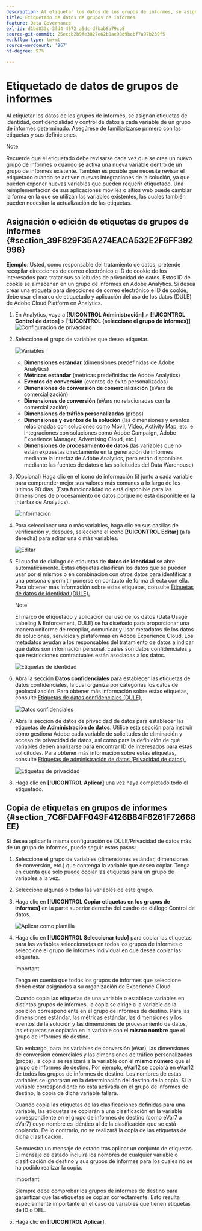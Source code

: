```yaml
---
description: Al etiquetar los datos de los grupos de informes, se asignan etiquetas de identidad, confidencialidad y control de datos a cada variable de un grupo de informes determinado.
title: Etiquetado de datos de grupos de informes
feature: Data Governance
exl-id: d1bd833c-3fd4-4572-a5dc-d7bab8a79cb8
source-git-commit: 25eccb2b9fe3827e62b0ae98d9bebf7a97b239f5
workflow-type: tm+mt
source-wordcount: '967'
ht-degree: 97%

---
```


# Etiquetado de datos de grupos de informes

Al etiquetar los datos de los grupos de informes, se asignan etiquetas de identidad, confidencialidad y control de datos a cada variable de un grupo de informes determinado. Asegúrese de familiarizarse primero con las etiquetas y sus definiciones.

>[!NOTE]
>
>Recuerde que el etiquetado debe revisarse cada vez que se crea un nuevo grupo de informes o cuando se activa una nueva variable dentro de un grupo de informes existente. También es posible que necesite revisar el etiquetado cuando se activen nuevas integraciones de la solución, ya que pueden exponer nuevas variables que pueden requerir etiquetado. Una reimplementación de sus aplicaciones móviles o sitios web puede cambiar la forma en la que se utilizan las variables existentes, las cuales también pueden necesitar la actualización de las etiquetas.

## Asignación o edición de etiquetas de grupos de informes {#section_39F829F35A274EACA532E2F6FF392996}

**Ejemplo**: Usted, como responsable del tratamiento de datos, pretende recopilar direcciones de correo electrónico e ID de cookie de los interesados para tratar sus solicitudes de privacidad de datos. Estos ID de cookie se almacenan en un grupo de informes en Adobe Analytics. Si desea crear una etiqueta para direcciones de correo electrónico e ID de cookie, debe usar el marco de etiquetado y aplicación del uso de los datos (DULE) de Adobe Cloud Platform en Analytics.

1. En Analytics, vaya a **[!UICONTROL Administración]** > **[!UICONTROL Control de datos]** > **[!UICONTROL (seleccione el grupo de informes)]** ![Configuración de privacidad](assets/privacy_rs_settings.png)

1. Seleccione el grupo de variables que desea etiquetar.

   ![Variables](assets/variables.png)

   * **Dimensiones estándar** (dimensiones predefinidas de Adobe Analytics)
   * **Métricas estándar** (métricas predefinidas de Adobe Analytics)
   * **Eventos de conversión** (eventos de éxito personalizados)
   * **Dimensiones de conversión de comercialización** (eVars de comercialización)
   * **Dimensiones de conversión** (eVars no relacionadas con la comercialización)
   * **Dimensiones de tráfico personalizadas** (props)
   * **Dimensiones y eventos de la solución** (las dimensiones y eventos relacionadas con soluciones como Móvil, Vídeo, Activity Map, etc. e integraciones con soluciones como Adobe Campaign, Adobe Experience Manager, Advertising Cloud, etc.)
   * **Dimensiones de procesamiento de datos** (las variables que no están expuestas directamente en la generación de informes mediante la interfaz de Adobe Analytics, pero están disponibles mediante las fuentes de datos o las solicitudes del Data Warehouse)

1. (Opcional) Haga clic en el icono de información (i) junto a cada variable para comprender mejor sus valores más comunes a lo largo de los últimos 90 días. (Esta funcionalidad no está disponible para las dimensiones de procesamiento de datos porque no está disponible en la interfaz de Analytics).

   ![Información](assets/info.png)

1. Para seleccionar una o más variables, haga clic en sus casillas de verificación y, después, seleccione el icono **[!UICONTROL Editar]** (a la derecha) para editar una o más variables.

   ![Editar](assets/edit.png)

1. El cuadro de diálogo de etiquetas de **datos de identidad** se abre automáticamente. Estas etiquetas clasifican los datos que se pueden usar por sí mismos o en combinación con otros datos para identificar a una persona o permitir ponerse en contacto de forma directa con ella. Para obtener más información sobre estas etiquetas, consulte [Etiquetas de datos de identidad (DULE).](/help/admin/c-data-governance/gdpr-labels.md#identity-data-labels)

   >[!NOTE]
   >
   >El marco de etiquetado y aplicación del uso de los datos (Data Usage Labeling &amp; Enforcement, DULE) se ha diseñado para proporcionar una manera uniforme de recopilar, comunicar y usar metadatos de los datos de soluciones, servicios y plataformas en Adobe Experience Cloud. Los metadatos ayudan a los responsables del tratamiento de datos a indicar qué datos son información personal, cuáles son datos confidenciales y qué restricciones contractuales están asociadas a los datos.

   ![Etiquetas de identidad](assets/identity_labels.png)

1. Abra la sección **Datos confidenciales** para establecer las etiquetas de datos confidenciales, la cual organiza por categorías los datos de geolocalización. Para obtener más información sobre estas etiquetas, consulte [Etiquetas de datos confidenciales (DULE).](/help/admin/c-data-governance/gdpr-labels.md#sensitive-data-labels)

   ![Datos confidenciales](assets/sensitive_data.png)

1. Abra la sección de datos de privacidad de datos para establecer las etiquetas de **Administración de datos**. Utilice esta sección para instruir cómo gestiona Adobe cada variable de solicitudes de eliminación y acceso de privacidad de datos, así como para la definición de qué variables deben analizarse para encontrar ID de interesados para estas solicitudes. Para obtener más información sobre estas etiquetas, consulte [Etiquetas de administración de datos (Privacidad de datos).](/help/admin/c-data-governance/gdpr-labels.md#data-governance-labels)

   ![Etiquetas de privacidad](assets/privacy_labels.png)

1. Haga clic en **[!UICONTROL Aplicar]** una vez haya completado todo el etiquetado.

## Copia de etiquetas en grupos de informes {#section_7C6FDAFF049F4126B84F6261F72668EE}

Si desea aplicar la misma configuración de DULE/Privacidad de datos más de un grupo de informes, puede seguir estos pasos:

1. Seleccione el grupo de variables (dimensiones estándar, dimensiones de conversión, etc.) que contenga la variable que desea copiar. Tenga en cuenta que solo puede copiar las etiquetas para un grupo de variables a la vez.
1. Seleccione algunas o todas las variables de este grupo.
1. Haga clic en **[!UICONTROL Copiar etiquetas en los grupos de informes]** en la parte superior derecha del cuadro de diálogo Control de datos.

   ![Aplicar como plantilla](assets/apply_as_template.png)

1. Haga clic en **[!UICONTROL Seleccionar todo]** para copiar las etiquetas para las variables seleccionadas en todos los grupos de informes o seleccione el grupo de informes individual en que desea copiar las etiquetas.

   >[!IMPORTANT]
   >
   >Tenga en cuenta que todos los grupos de informes que seleccione deben estar asignados a su organización de Experience Cloud.

   Cuando copia las etiquetas de una variable o establece variables en distintos grupos de informes, la copia se dirige a la variable de la posición correspondiente en el grupo de informes de destino. Para las dimensiones estándar, las métricas estándar, las dimensiones y los eventos de la solución y las dimensiones de procesamiento de datos, las etiquetas se copiarán en la variable con el **mismo nombre** que el grupo de informes de destino.

   Sin embargo, para las variables de conversión (eVar), las dimensiones de conversión comerciales y las dimensiones de tráfico personalizadas (props), la copia se realizará a la variable con el **mismo número** que el grupo de informes de destino. Por ejemplo, eVar12 se copiará en eVar12 de todos los grupos de informes de destino. Los nombres de estas variables se ignorarán en la determinación del destino de la copia. Si la variable correspondiente no está activada en el grupo de informes de destino, la copia de dicha variable fallará.

   Cuando copia las etiquetas de las clasificaciones definidas para una variable, las etiquetas se copiarán a una clasificación en la variable correspondiente en el grupo de informes de destino (como eVar7 a eVar7) cuyo nombre es idéntico al de la clasificación que se está copiando. De lo contrario, no se realizará la copia de las etiquetas de dicha clasificación.

   Se muestra un mensaje de estado tras aplicar un conjunto de etiquetas. El mensaje de estado incluirá los nombres de cualquier variable o clasificación de destino y sus grupos de informes para los cuales no se ha podido realizar la copia.

   >[!IMPORTANT]
   >
   >Siempre debe comprobar los grupos de informes de destino para garantizar que las etiquetas se copian correctamente. Esto resulta especialmente importante en el caso de variables que tienen etiquetas de ID o DEL.

1. Haga clic en **[!UICONTROL Aplicar]**.
